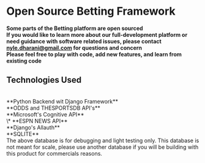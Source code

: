 # Open Source Betting Framework
**Some parts of the Betting platform are open sourced**
<br/>
**If you would like to learn more about our full-development platform or need guidance with software related issues, please contact nyle.dharani@gmail.com for questions and concern**
<br/>
**Please feel free to play with code, add new features, and learn from existing code** 

## Technologies Used
<br/>
**Python Backend wit Django Framework**
<br/>
**ODDS and THESPORTSDB API's**
<br/>
**Microsoft's Cognitive API**
<br/>\*
**ESPN NEWS API**
<br/>
**Django's Allauth**
<br/>
**SQLITE** 
<br/>
The above database is for debugging and light testing only.
This database is not meant for scale, please use another database if you will be building with this product for commercials reasons.



